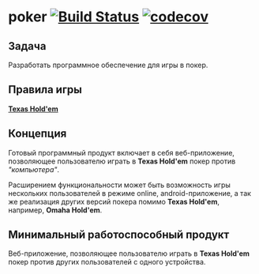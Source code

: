 # poker [![Build Status](https://travis-ci.org/lamtev/poker.svg?branch=master)](https://travis-ci.org/lamtev/poker)  [![codecov](https://codecov.io/gh/lamtev/poker/branch/master/graph/badge.svg)](https://codecov.io/gh/lamtev/poker)


## Задача

Разработать программное обеспечение для игры в покер.

## Правила игры

[__Texas Hold'em__](https://oag.ca.gov/sites/all/files/agweb/pdfs/gambling/BGC_texas.pdf)

## Концепция

Готовый программный продукт включает в себя веб-приложение, позволяющее пользователю играть в __Texas Hold'em__ покер против _"компьютера"_. 

Расширением функциональности может быть возможность игры нескольких пользователей в режиме online, android-приложение, а так же реализация других версий покера помимо __Texas Hold'em__, например, __Omaha Hold'em__.

## Минимальный работоспособный продукт

Веб-приложение, позволяющее пользователю играть в __Texas Hold'em__ покер против других пользователей с одного устройства.
